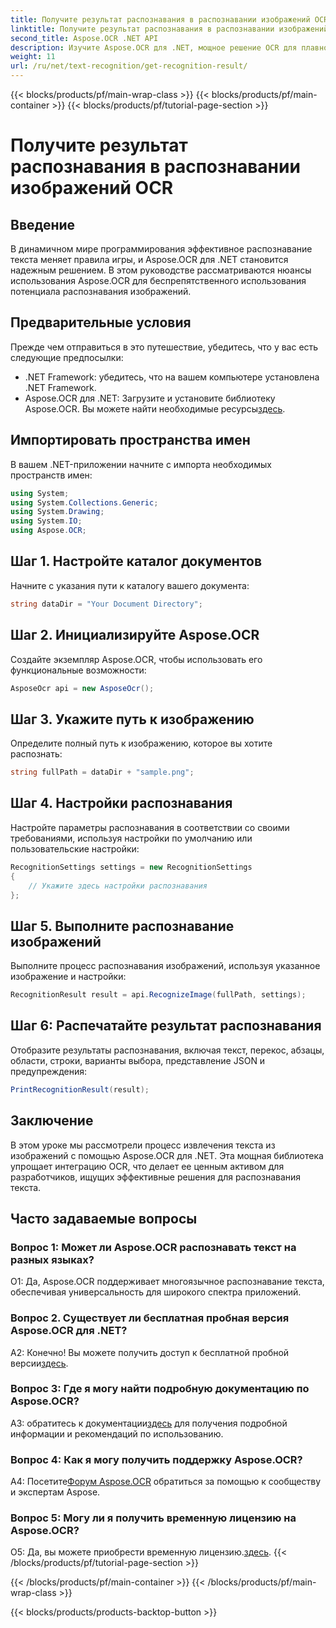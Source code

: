 ```yaml
---
title: Получите результат распознавания в распознавании изображений OCR
linktitle: Получите результат распознавания в распознавании изображений OCR
second_title: Aspose.OCR .NET API
description: Изучите Aspose.OCR для .NET, мощное решение OCR для плавного распознавания текста на изображениях.
weight: 11
url: /ru/net/text-recognition/get-recognition-result/
---
```


{{< blocks/products/pf/main-wrap-class >}}
{{< blocks/products/pf/main-container >}}
{{< blocks/products/pf/tutorial-page-section >}}

# Получите результат распознавания в распознавании изображений OCR

## Введение

В динамичном мире программирования эффективное распознавание текста меняет правила игры, и Aspose.OCR для .NET становится надежным решением. В этом руководстве рассматриваются нюансы использования Aspose.OCR для беспрепятственного использования потенциала распознавания изображений.

## Предварительные условия

Прежде чем отправиться в это путешествие, убедитесь, что у вас есть следующие предпосылки:

- .NET Framework: убедитесь, что на вашем компьютере установлена .NET Framework.
-  Aspose.OCR для .NET: Загрузите и установите библиотеку Aspose.OCR. Вы можете найти необходимые ресурсы[здесь](https://releases.aspose.com/ocr/net/).

## Импортировать пространства имен

В вашем .NET-приложении начните с импорта необходимых пространств имен:

```csharp
using System;
using System.Collections.Generic;
using System.Drawing;
using System.IO;
using Aspose.OCR;
```

## Шаг 1. Настройте каталог документов

Начните с указания пути к каталогу вашего документа:

```csharp
string dataDir = "Your Document Directory";
```

## Шаг 2. Инициализируйте Aspose.OCR

Создайте экземпляр Aspose.OCR, чтобы использовать его функциональные возможности:

```csharp
AsposeOcr api = new AsposeOcr();
```

## Шаг 3. Укажите путь к изображению

Определите полный путь к изображению, которое вы хотите распознать:

```csharp
string fullPath = dataDir + "sample.png";
```

## Шаг 4. Настройки распознавания

Настройте параметры распознавания в соответствии со своими требованиями, используя настройки по умолчанию или пользовательские настройки:

```csharp
RecognitionSettings settings = new RecognitionSettings
{
    // Укажите здесь настройки распознавания
};
```

## Шаг 5. Выполните распознавание изображений

Выполните процесс распознавания изображений, используя указанное изображение и настройки:

```csharp
RecognitionResult result = api.RecognizeImage(fullPath, settings);
```

## Шаг 6: Распечатайте результат распознавания

Отобразите результаты распознавания, включая текст, перекос, абзацы, области, строки, варианты выбора, представление JSON и предупреждения:

```csharp
PrintRecognitionResult(result);
```

## Заключение

В этом уроке мы рассмотрели процесс извлечения текста из изображений с помощью Aspose.OCR для .NET. Эта мощная библиотека упрощает интеграцию OCR, что делает ее ценным активом для разработчиков, ищущих эффективные решения для распознавания текста.

## Часто задаваемые вопросы

### Вопрос 1: Может ли Aspose.OCR распознавать текст на разных языках?

О1: Да, Aspose.OCR поддерживает многоязычное распознавание текста, обеспечивая универсальность для широкого спектра приложений.

### Вопрос 2. Существует ли бесплатная пробная версия Aspose.OCR для .NET?

 А2: Конечно! Вы можете получить доступ к бесплатной пробной версии[здесь](https://releases.aspose.com/).

### Вопрос 3: Где я могу найти подробную документацию по Aspose.OCR?

 A3: обратитесь к документации[здесь](https://reference.aspose.com/ocr/net/) для получения подробной информации и рекомендаций по использованию.

### Вопрос 4: Как я могу получить поддержку Aspose.OCR?

 А4: Посетите[Форум Aspose.OCR](https://forum.aspose.com/c/ocr/16) обратиться за помощью к сообществу и экспертам Aspose.

### Вопрос 5: Могу ли я получить временную лицензию на Aspose.OCR?

 О5: Да, вы можете приобрести временную лицензию.[здесь](https://purchase.aspose.com/temporary-license/).
{{< /blocks/products/pf/tutorial-page-section >}}

{{< /blocks/products/pf/main-container >}}
{{< /blocks/products/pf/main-wrap-class >}}

{{< blocks/products/products-backtop-button >}}
